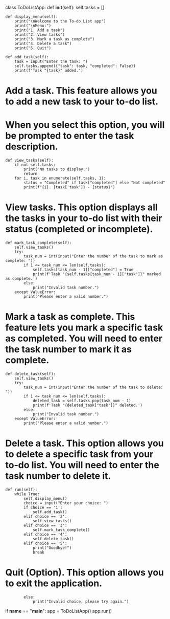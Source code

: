 class ToDoListApp:
    def __init__(self):
        self.tasks = []

    def display_menu(self):
        print("\nWelcome to the To-do List app")
        print("\nMenu:")
        print("1. Add a task")
        print("2. View tasks")
        print("3. Mark a task as complete")
        print("4. Delete a task")
        print("5. Quit")

    def add_task(self):
        task = input("Enter the task: ")
        self.tasks.append({"task": task, "completed": False})
        print(f'Task "{task}" added.')
# Add a task. This feature allows you to add a new task to your to-do list. 
# When you select this option, you will be prompted to enter the task description.
    def view_tasks(self):
        if not self.tasks:
            print("No tasks to display.")
            return
        for i, task in enumerate(self.tasks, 1):
            status = "Completed" if task["completed"] else "Not completed"
            print(f"{i}. {task['task']} - {status}")
# View tasks. This option displays all the tasks in your to-do list with their status (completed or incomplete).
    def mark_task_complete(self):
        self.view_tasks()
        try:
            task_num = int(input("Enter the number of the task to mark as complete: "))
            if 1 <= task_num <= len(self.tasks):
                self.tasks[task_num - 1]["completed"] = True
                print(f'Task "{self.tasks[task_num - 1]["task"]}" marked as complete.')
            else:
                print("Invalid task number.")
        except ValueError:
            print("Please enter a valid number.")
# Mark a task as complete. This feature lets you mark a specific task as completed. You will need to enter the task number to mark it as complete.
    def delete_task(self):
        self.view_tasks()
        try:
            task_num = int(input("Enter the number of the task to delete: "))
            if 1 <= task_num <= len(self.tasks):
                deleted_task = self.tasks.pop(task_num - 1)
                print(f'Task "{deleted_task["task"]}" deleted.')
            else:
                print("Invalid task number.")
        except ValueError:
            print("Please enter a valid number.")
# Delete a task. This option allows you to delete a specific task from your to-do list. You will need to enter the task number to delete it.
    def run(self):
        while True:
            self.display_menu()
            choice = input("Enter your choice: ")
            if choice == '1':
                self.add_task()
            elif choice == '2':
                self.view_tasks()
            elif choice == '3':
                self.mark_task_complete()
            elif choice == '4':
                self.delete_task()
            elif choice == '5':
                print("Goodbye!")
                break
# Quit (Option). This option allows you to exit the application.
            else:
                print("Invalid choice, please try again.")

if __name__ == "__main__":
    app = ToDoListApp()
    app.run()
